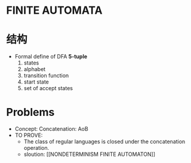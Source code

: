 # FINITE AUTOMATA
# 结构
- Formal define of DFA **5-tuple**
	1. states
	2. alphabet
	3. transition function
	4. start state
	5. set of accept states

# Problems
- Concept: Concatenation: AoB
- TO PROVE: 
	- The class of regular languages is closed under the concatenation operation.
	- sloution: [[NONDETERMINISM FINITE AUTOMATON]]